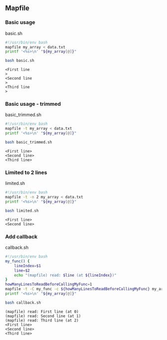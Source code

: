 ## Mapfile
### Basic usage
basic.sh
```bash
#!/usr/bin/env bash
mapfile my_array < data.txt
printf '<%s>\n' "${my_array[@]}"
```
```bash
bash basic.sh
```
```
<First line
>
<Second line
>
<Third line
>
```
### Basic usage - trimmed
basic_trimmed.sh
```bash
#!/usr/bin/env bash
mapfile -t my_array < data.txt
printf '<%s>\n' "${my_array[@]}"
```
```bash
bash basic_trimmed.sh
```
```
<First line>
<Second line>
<Third line>
```
### Limited to 2 lines
limited.sh
```bash
#!/usr/bin/env bash
mapfile -t -n 2 my_array < data.txt
printf '<%s>\n' "${my_array[@]}"
```
```bash
bash limited.sh
```
```
<First line>
<Second line>
```
### Add callback
callback.sh
```bash
#!/usr/bin/env bash
my_func() {
	lineIndex=$1
	line=$2
	echo "(mapfile) read: $line (at ${lineIndex})"
}
howManyLinesToReadBeforeCallingMyFunc=1
mapfile -t -C my_func -c ${howManyLinesToReadBeforeCallingMyFunc} my_array  < data.txt
printf '<%s>\n' "${my_array[@]}"
```
```bash
bash callback.sh
```
```
(mapfile) read: First line (at 0)
(mapfile) read: Second line (at 1)
(mapfile) read: Third line (at 2)
<First line>
<Second line>
<Third line>
```
